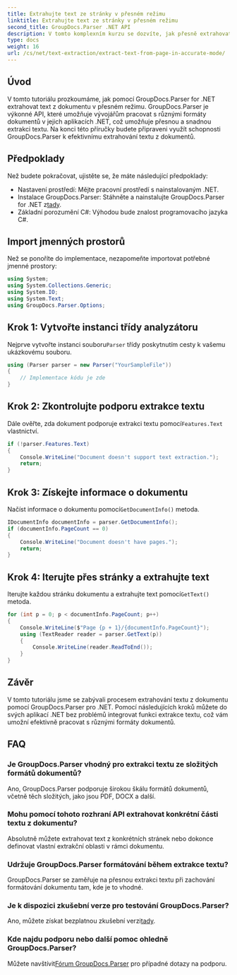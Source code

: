 ```yaml
---
title: Extrahujte text ze stránky v přesném režimu
linktitle: Extrahujte text ze stránky v přesném režimu
second_title: GroupDocs.Parser .NET API
description: V tomto komplexním kurzu se dozvíte, jak přesně extrahovat text z dokumentů pomocí GroupDocs.Parser for .NET.
type: docs
weight: 16
url: /cs/net/text-extraction/extract-text-from-page-in-accurate-mode/
---
```

## Úvod
V tomto tutoriálu prozkoumáme, jak pomocí GroupDocs.Parser for .NET extrahovat text z dokumentu v přesném režimu. GroupDocs.Parser je výkonné API, které umožňuje vývojářům pracovat s různými formáty dokumentů v jejich aplikacích .NET, což umožňuje přesnou a snadnou extrakci textu. Na konci této příručky budete připraveni využít schopnosti GroupDocs.Parser k efektivnímu extrahování textu z dokumentů.
## Předpoklady
Než budete pokračovat, ujistěte se, že máte následující předpoklady:
- Nastavení prostředí: Mějte pracovní prostředí s nainstalovaným .NET.
-  Instalace GroupDocs.Parser: Stáhněte a nainstalujte GroupDocs.Parser for .NET z[tady](https://releases.groupdocs.com/parser/net/).
- Základní porozumění C#: Výhodou bude znalost programovacího jazyka C#.
## Import jmenných prostorů
Než se ponoříte do implementace, nezapomeňte importovat potřebné jmenné prostory:
```csharp
using System;
using System.Collections.Generic;
using System.IO;
using System.Text;
using GroupDocs.Parser.Options;
```
## Krok 1: Vytvořte instanci třídy analyzátoru
 Nejprve vytvořte instanci souboru`Parser` třídy poskytnutím cesty k vašemu ukázkovému souboru.
```csharp
using (Parser parser = new Parser("YourSampleFile"))
{
    // Implementace kódu je zde
}
```
## Krok 2: Zkontrolujte podporu extrakce textu
 Dále ověřte, zda dokument podporuje extrakci textu pomocí`Features.Text` vlastnictví.
```csharp
if (!parser.Features.Text)
{
    Console.WriteLine("Document doesn't support text extraction.");
    return;
}
```
## Krok 3: Získejte informace o dokumentu
 Načíst informace o dokumentu pomocí`GetDocumentInfo()` metoda.
```csharp
IDocumentInfo documentInfo = parser.GetDocumentInfo();
if (documentInfo.PageCount == 0)
{
    Console.WriteLine("Document doesn't have pages.");
    return;
}
```
## Krok 4: Iterujte přes stránky a extrahujte text
 Iterujte každou stránku dokumentu a extrahujte text pomocí`GetText()` metoda.
```csharp
for (int p = 0; p < documentInfo.PageCount; p++)
{
    Console.WriteLine($"Page {p + 1}/{documentInfo.PageCount}");
    using (TextReader reader = parser.GetText(p))
    {
        Console.WriteLine(reader.ReadToEnd());
    }
}
```
## Závěr
V tomto tutoriálu jsme se zabývali procesem extrahování textu z dokumentu pomocí GroupDocs.Parser pro .NET. Pomocí následujících kroků můžete do svých aplikací .NET bez problémů integrovat funkci extrakce textu, což vám umožní efektivně pracovat s různými formáty dokumentů.

## FAQ
### Je GroupDocs.Parser vhodný pro extrakci textu ze složitých formátů dokumentů?
Ano, GroupDocs.Parser podporuje širokou škálu formátů dokumentů, včetně těch složitých, jako jsou PDF, DOCX a další.
### Mohu pomocí tohoto rozhraní API extrahovat konkrétní části textu z dokumentu?
Absolutně můžete extrahovat text z konkrétních stránek nebo dokonce definovat vlastní extrakční oblasti v rámci dokumentu.
### Udržuje GroupDocs.Parser formátování během extrakce textu?
GroupDocs.Parser se zaměřuje na přesnou extrakci textu při zachování formátování dokumentu tam, kde je to vhodné.
### Je k dispozici zkušební verze pro testování GroupDocs.Parser?
 Ano, můžete získat bezplatnou zkušební verzi[tady](https://releases.groupdocs.com/).
### Kde najdu podporu nebo další pomoc ohledně GroupDocs.Parser?
 Můžete navštívit[Fórum GroupDocs.Parser](https://forum.groupdocs.com/c/parser/17) pro případné dotazy na podporu.